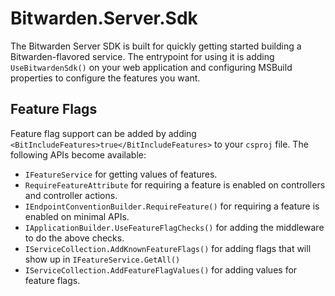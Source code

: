# Bitwarden.Server.Sdk

The Bitwarden Server SDK is built for quickly getting started building
a Bitwarden-flavored service. The entrypoint for using it is adding `UseBitwardenSdk()`
on your web application and configuring MSBuild properties to configure the features you
want.

## Feature Flags

Feature flag support can be added by adding `<BitIncludeFeatures>true</BitIncludeFeatures>` to
your `csproj` file. The following APIs become available:

- `IFeatureService` for getting values of features.
- `RequireFeatureAttribute` for requiring a feature is enabled on controllers and controller actions.
- `IEndpointConventionBuilder.RequireFeature()` for requiring a feature is enabled on minimal APIs.
- `IApplicationBuilder.UseFeatureFlagChecks()` for adding the middleware to do the above checks.
- `IServiceCollection.AddKnownFeatureFlags()` for adding flags that will show up in `IFeatureService.GetAll()`
- `IServiceCollection.AddFeatureFlagValues()` for adding values for feature flags.
